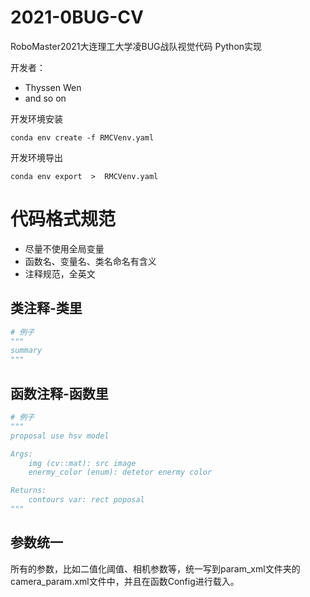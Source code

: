 # 2021-0BUG-CV
RoboMaster2021大连理工大学凌BUG战队视觉代码 Python实现

开发者：
- Thyssen Wen
- and so on

开发环境安装
```shell
conda env create -f RMCVenv.yaml
```

开发环境导出
```shell
conda env export  >  RMCVenv.yaml
```

# 代码格式规范
- 尽量不使用全局变量
- 函数名、变量名、类名命名有含义
- 注释规范，全英文

## 类注释-类里
```python
# 例子
"""
summary
"""
```
## 函数注释-函数里
```python
# 例子
"""
proposal use hsv model

Args:
    img (cv::mat): src image
    enermy_color (enum): detetor enermy color

Returns:
    contours var: rect poposal
"""
```
## 参数统一
所有的参数，比如二值化阈值、相机参数等，统一写到param_xml文件夹的camera_param.xml文件中，并且在函数Config进行载入。